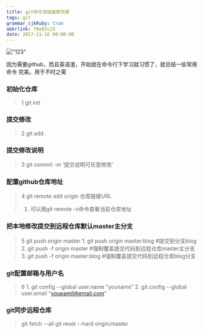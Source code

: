 ```yaml
---
title: git命令总结姿势完美
tags: git
grammar_cjkRuby: true
abbrlink: f0e65c23
date: 2017-11-16 00:00:00
---
```


!["123"](https://yangfanv.coding.me/yangfan/0164.jpg)



因为需要github，而且英语渣，开始就在命令行下学习就习惯了，就总结一些常用命令
完美。用于不时之需



<!--more-->

### 初始化仓库
> 1 git init

### 提交修改
> 2 git add .


### 提交修改说明
> 3 git commit -m ‘提交说明可任意修改’


### 配置github仓库地址
> 4 git remote add origin 仓库链接URL
>   1. 可以用git remote -v命令查看当前仓库地址

### 把本地修改提交到远程仓库默认master主分支
> 5 git push origin master
     1. git push origin master:blog  #提交到分支blog
     2. git push -f origin master   #强制覆盖提交代码到远程仓库master主分支
     3. git push -f origin master:blog  #强制覆盖提交代码到远程仓库blog分支
     
### git配置邮箱与用户名
> 6 1.  git config --global user.name "youname"
    2.  git config --global user.email "youeamil@email.com"

### git同步远程仓库
> git fetch --all
   git reset --hard origin/master



